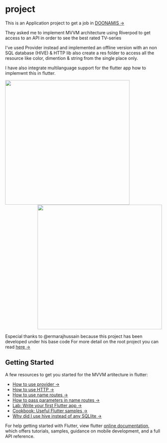 # project
This is an Application project to get a job in [DOONAMIS ->](https://www.doonamis.es/proyectos/)

They asked me to implement MVVM architecture using Riverpod to get access to an API in order to see the best rated TV-series

I've used Provider instead and implemented an offline version with an non SQL database (HIVE) & HTTP lib also create a res folder to access all the resource like color, dimention & string from the single place only.

I have also integrate multilanguage support for the flutter app how to implemwnt this in flutter.

<div align="left">
    <img src="" width="400px"</img> 
</div>


<div align="right">
    <img src="" width="400px"</img> 
</div>


Especial thanks to @ermarajhussain because this project has been developed under his base code
For more detail on the root project you can read [here ->](https://medium.com/@ermarajhussain/flutter-mvvm-architecture-best-practice-using-provide-http-4939bdaae171)

## Getting Started

A few resources to get you started for the MVVM artitecture in flutter:

- [How to use provider ->](https://pub.dev/packages/provider)
- [How to use HTTP ->](https://pub.dev/packages/http)
- [How to use name routes ->](https://flutter.dev/docs/cookbook/navigation/named-routes)
- [How to pass parameters in name routes ->](https://flutter.dev/docs/cookbook/navigation/navigate-with-arguments)
- [Lab: Write your first Flutter app ->](https://flutter.dev/docs/get-started/codelab)
- [Cookbook: Useful Flutter samples -> ](https://flutter.dev/docs/cookbook)
- [Why did I use hive instead of any SQLlite ->](https://blog.logrocket.com/comparing-hive-other-flutter-app-database-options/)

For help getting started with Flutter, view flutter
[online documentation](https://flutter.dev/docs), which offers tutorials,
samples, guidance on mobile development, and a full API reference.
